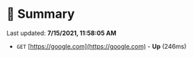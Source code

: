 # 📖 Summary
Last updated: **7/15/2021, 11:58:05 AM**

- `GET` [https://google.com](https://google.com) - **Up** (246ms)
